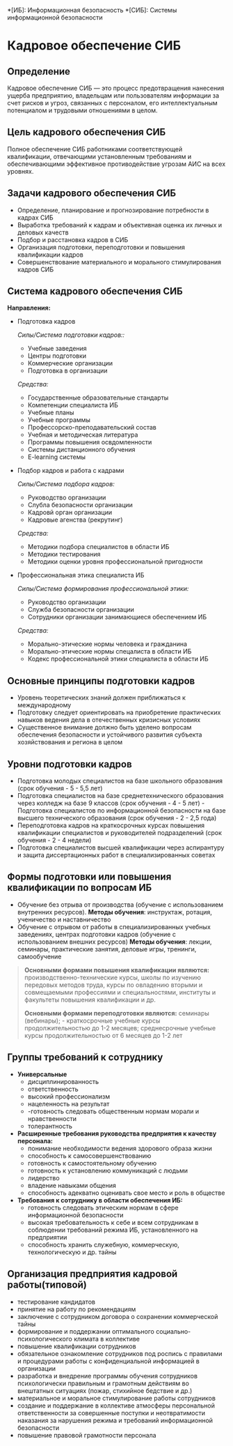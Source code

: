 *[ИБ]: Информационная безопасность
*[СИБ]: Системы информационной безопасности

# Кадровое обеспечение СИБ 

## Определение
Кадровое обеспечение СИБ — это процесс предотвращения нанесения ущерба предприятию, владельцам или пользователям информации за счет рисков и угроз, связанных с персоналом, его интеллектуальным потенциалом и трудовыми отношениями в целом.

## Цель кадрового обеспечения СИБ
Полное обеспечение СИБ работниками соответствующей квалификации, отвечающими установленным требованиям и обеспечивающими эффективное противодействие угрозам АИС на всех уровнях. 

## Задачи кадрового обеспечения СИБ
- Определение, планирование и прогнозирование потребности в кадрах СИБ 
- Выработка требований к кадрам и объективная оценка их личных и деловых качеств 
- Подбор и расстановка кадров в СИБ 
- Организация подготовки, переподготовки и повышения квалификации кадров 
- Совершенствование материального и морального стимулирования кадров СИБ 

## Система кадрового обеспечения СИБ
**Направления:**

- Подготовка кадров
  
    *Силы/Система подготовки кадров::*
  
    * Учебные заведения
    * Центры подготовки
    * Коммерческие организации
    * Подготовка в организации
    
    *Средства:*
  
    * Государственные образовательные стандарты
    * Компетенции специалиста ИБ
    * Учебные планы
    * Учебные программы
    * Профессорско-преподавательский состав
    * Учебная и методическая литература
    * Программы повышения освдомленности
    * Системы дистанционного обучения
    * E-learning системы
  
- Подбор кадров и работа с кадрами
  
    *Силы/Система подбора кадров:*
  
    * Руководство организации
    * Слубла безопасности организации
    * Кадровй орган организации
    * Кадровые агенства (рекрутинг)
    
    *Средства:*
  
    * Методики подбора специалистов в области ИБ
    * Методики тестирования
    * Методики оценки уровня профессиональной пригодности
  
- Профессиональная этика специалиста ИБ
  
    *Силы/Система формирования профессиональной этики:*
  
    * Руководство организации
    * Служба безопасности организации
    * Сотрудники организации занимающиеся обеспечением ИБ
    
    *Средства:*
    
    * Морально-этические нормы человека и гражданина
    * Морально-этические нормы спецалиста в области ИБ
    * Кодекс профессиональной этики специалиста в области ИБ
    
## Основные принципы подготовки кадров
- Уровень теоретических знаний должен приближаться к международному
- Подготовку следует ориентировать на приобретение практических навыков ведения дела в отечественных кризисных условиях
- Существенное внимание должно быть уделено вопросам обеспечения безопасности и устойчивого развития субъекта хозяйствования и региона в целом 

## Уровни подготовки кадров
- Подготовка молодых специалистов на базе школьного образования (срок обучения - 5 - 5,5 лет)
- Подготовка специалистов на базе среднетехнического образования через колледж на базе 9 классов (срок обучения - 4 - 5 лет) - Подготовка специалистов по информационной безопасности на базе высшего технического образования (срок обучения - 2 - 2,5 года)
- Переподготовка кадров на краткосрочных курсах повышения квалификации специалистов и руководителей подразделений (срок обучения - 2 - 4 недели)
- Подготовка специалистов высшей квалификации через аспирантуру и защита диссертационных работ в специализированных советах 

## Формы подготовки или повышения квалификации по вопросам ИБ
- Обучение без отрыва от производства (обучение с использованием внутренних ресурсов). **Методы обучения**: инструктаж, ротация, ученичество и наставничество 
- Обучение с отрывом от работы в специализированных учебных заведениях, центрах подготовки кадров (обучение с использованием внешних ресурсов) **Методы обучения**: лекции, семинары, практические занятия, деловые игры, тренинги, самообучение 
> **Основными формами повышения квалификации являются:** производственно-технические курсы, школы по изучению передовых методов труда, курсы по овладению вторыми и совмещаемыми профессиями и специальностями, институты и факультеты повышения квалификации и др.
> 
> **Основными формами переподготовки являются:** семинары (вебинары); - краткосрочные учебные курсы продолжительностью до 1-2 месяцев; среднесрочные учебные курсы продолжительностью от 6 месяцев до 1-2 лет 

## Группы требований к сотруднику
- **Универсальные**
    * дисциплинированность
    * ответственность
    * высокий профессионализм
    * нацеленность на результат
    * -готовность следовать общественным нормам морали и нравственности
    * толерантность
- **Расширенные требования руководства предприятия к качеству персонала:**
    * понимание необходимости ведения здорового образа жизни
    * способность к самосовершенствованию
    * готовность к самостоятельному обучению
    * готовность к установлению коммуникаций с людьми
    * лидерство
    * владение навыками общения
    * способность адекватно оценивать свое место и роль в обществе
- **Требования к сотруднику в области обеспечения ИБ:**
    * готовность следовать этическим нормам в сфере информационной безопасности
    * высокая требовательность к себе и всем сотрудникам в соблюдении требований режима ИБ, установленного на предприятии
    * способность хранить служебную, коммерческую, технологическую и др. тайны

## Организация предприятия кадровой работы(типовой)
- тестирование кандидатов
- принятие на работу по рекомендациям
- заключение с сотрудником договора о сохранении коммерческой тайны
- формирование и поддержании оптимального социально-психологического климата в коллективе
- повышение квалификации сотрудников
- обязательное ознакомление сотрудников под роспись с правилами и процедурами работы с конфиденциальной информацией в организации
- разработка и внедрение программы обучения сотрудников психологически правильным и грамотным действиям во внештатных ситуациях (пожар, стихийное бедствие и др.)
- материальное и моральное стимулирование работы сотрудников 
- создание и поддержание в коллективе атмосферы персональной ответственности за совершенные поступки и неотвратимости наказания за нарушения режима и требований информационной безопасности
- повышение правовой грамотности персонала 

